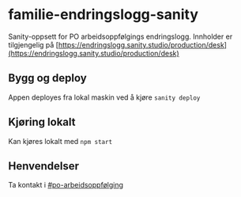 # familie-endringslogg-sanity

Sanity-oppsett for PO arbeidsoppfølgings endringslogg.
Innholder er tilgjengelig på [https://endringslogg.sanity.studio/production/desk](https://endringslogg.sanity.studio/production/desk)

## Bygg og deploy

Appen deployes fra lokal maskin ved å kjøre `sanity deploy`

## Kjøring lokalt

Kan kjøres lokalt med `npm start`

## Henvendelser

Ta kontakt i [#po-arbeidsoppfølging](https://nav-it.slack.com/archives/CKZ92LT24)

